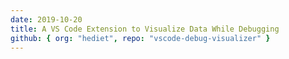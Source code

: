 ```yaml
---
date: 2019-10-20
title: A VS Code Extension to Visualize Data While Debugging
github: { org: "hediet", repo: "vscode-debug-visualizer" }
---
```


